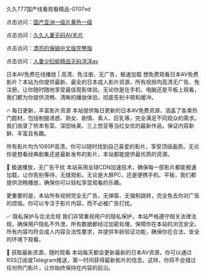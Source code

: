 久久777国产线看观看精品-0707xd


点击访问：<a href="https://fdhf-454.pages.dev/">国产亚洲一级片黄色一级</a>

点击访问：<a href="https://tfda.pages.dev/">久久人妻无码AⅤ毛片</a>

点击访问：<a href="https://gfd-5xg.pages.dev/">漂亮的保姆中文版完整版</a>

点击访问：<a href="https://bered.pages.dev/">人妻少妇偷精品无码洋洋av</a>


日本AV免费在线播放 | 高清、免注册、无广告，极速加载
想免费观看日本AV免费影片？本站为你提供最新、最全的日本成人影片资源，所有视频均高清无广告、免注册，让你随时随地享受最佳观影体验。无论你是在手机、电脑还是平板上观看，我们都为你提供流畅、清晰的播放体验，彻底告别卡顿和缓冲。

🔥 每日更新，丰富影片资源
本站提供每日更新的日本AV免费资源，涵盖了各类热门题材，包括制服诱惑、熟女、剧情、素人、巨乳等，完全满足不同观众的需求。我们收录了桥本有菜、深田咏美、三上悠亚等当红女优的最新作品，保证内容新鲜、丰富且有趣。

所有影片均为1080P高清，你可以随时找到自己喜爱的影片，享受顶级画质。无论你是想看经典剧集还是最新发布的影片，本站都能提供最优质的资源。

🚀 极速播放，无广告干扰
本站采用全球CDN加速技术，确保每一部影片都能极速加载，让你告别等待，无缝观影。无论是大屏PC，还是便携手机、平板，我们都提供流畅播放，确保你可以轻松享受观看的乐趣。

更重要的是，本站所有视频完全无广告，无弹窗、无强制跳转，完全免去你对广告的烦恼。你可以专注于影片内容，而不必被广告打扰。

✅ 隐私保护与合法合规
我们非常重视用户的隐私保护，本站严格遵守相关法律法规，确保用户隐私不外泄，所有数据都经过加密处理，保障你在本站的浏览安全。所有内容均符合成人内容合法性要求，并提供年龄验证功能，确保你在合法、安全的环境下观看。

📅 获取最新资源，随时观看
本站每天都会更新最新的日本AV资源，你可以通过RSS订阅或Telegram推送，第一时间获得最新影片的信息。这样，你将不会错过任何热门影片，让你始终保持在内容的前沿。


<span style="display:none;">[Canonical link]( https://github.com/768xda/66319 ）</span>
